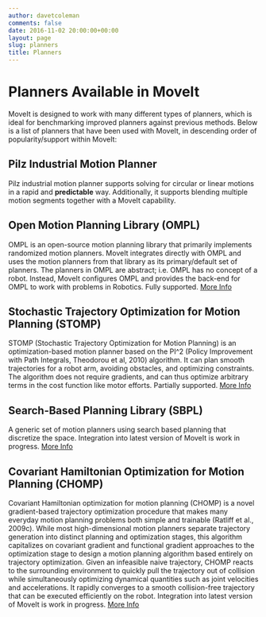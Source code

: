 ```yaml
---
author: davetcoleman
comments: false
date: 2016-11-02 20:00:00+00:00
layout: page
slug: planners
title: Planners
---
```


# Planners Available in MoveIt

MoveIt is designed to work with many different types of planners, which is ideal for benchmarking improved planners against previous methods. Below is a list of planners that have been used with MoveIt, in descending order of popularity/support within MoveIt:

## Pilz Industrial Motion Planner
Pilz industrial motion planner supports solving for circular or linear motions in a rapid and **predictable** way. Additionally, it supports blending multiple motion segments together with a MoveIt capability.

## Open Motion Planning Library (OMPL)

OMPL is an open-source motion planning library that primarily implements randomized motion planners. MoveIt integrates directly with OMPL and uses the motion planners from that library as its primary/default set of planners. The planners in OMPL are abstract; i.e. OMPL has no concept of a robot. Instead, MoveIt configures OMPL and provides the back-end for OMPL to work with problems in Robotics. Fully supported. [More Info](http://ompl.kavrakilab.org/)

## Stochastic Trajectory Optimization for Motion Planning (STOMP)

STOMP (Stochastic Trajectory Optimization for Motion Planning) is an optimization-based motion planner based on the PI^2 (Policy Improvement with Path Integrals, Theodorou et al, 2010) algorithm. It can plan smooth trajectories for a robot arm, avoiding obstacles, and optimizing constraints. The algorithm does not require gradients, and can thus optimize arbitrary terms in the cost function like motor efforts. Partially supported. [More Info](http://wiki.ros.org/stomp_motion_planner)

## Search-Based Planning Library (SBPL)

A generic set of motion planners using search based planning that discretize the space. Integration into latest version of MoveIt is work in progress. [More Info](http://wiki.ros.org/sbpl)

## Covariant Hamiltonian Optimization for Motion Planning (CHOMP)

Covariant Hamiltonian optimization for motion planning (CHOMP) is a novel gradient-based trajectory optimization procedure that makes many everyday motion planning problems both simple and trainable (Ratliff et al., 2009c). While most high-dimensional motion planners separate trajectory generation into distinct planning and optimization stages, this algorithm capitalizes on covariant gradient and functional gradient approaches to the optimization stage to design a motion planning algorithm based entirely on trajectory optimization. Given an infeasible naive trajectory, CHOMP reacts to the surrounding environment to quickly pull the trajectory out of collision while simultaneously optimizing dynamical quantities such as joint velocities and accelerations. It rapidly converges to a smooth collision-free trajectory that can be executed efficiently on the robot. Integration into latest version of MoveIt is work in progress. [More Info](http://www.nathanratliff.com/thesis-research/chomp)
